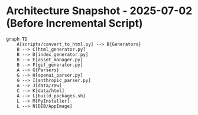 # Architecture Snapshot - 2025-07-02 (Before Incremental Script)

```mermaid
graph TD
    A[scripts/convert_to_html.py] --> B{Generators}
    B --> C[html_generator.py]
    B --> D[index_generator.py]
    B --> E[asset_manager.py]
    B --> F[gif_generator.py]
    A --> G{Parsers}
    G --> H[openai_parser.py]
    G --> I[anthropic_parser.py]
    A --> J[data/raw]
    C --> K[data/html]
    A --> L[build_packages.sh]
    L --> M[PyInstaller]
    L --> N[DEB/AppImage]
```
